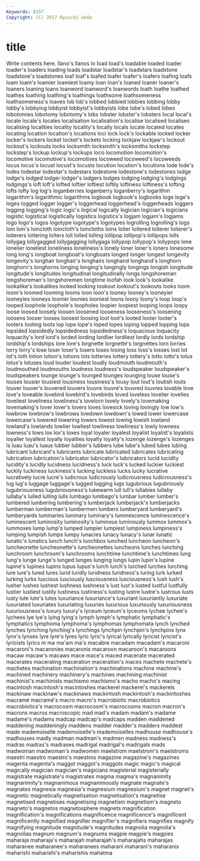 ```yaml
---
Keywords: 8157 
Copyright: (C) 2017 Ryuichi Ueda
---
```


# title

Write contents here.
llano's llanos lo load load's loadable loaded loader
loader's loaders loading loads loadstar loadstar's loadstars loadstone loadstone's loadstones
loaf loaf's loafed loafer loafer's loafers loafing loafs loam loam's
loamier loamiest loamy loan loan's loaned loaner loaner's loaners loaning
loans loanword loanword's loanwords loath loathe loathed loathes loathing loathing's
loathings loathsome loathsomeness loathsomeness's loaves lob lob's lobbed lobbied lobbies
lobbing lobby lobby's lobbying lobbyist lobbyist's lobbyists lobe lobe's lobed
lobes lobotomies lobotomy lobotomy's lobs lobster lobster's lobsters local local's
locale locale's locales localisation localisation's localise localised localises localising localities
locality locality's locally locals locate located locates locating location location's
locations loci lock lock's lockable locked locker locker's lockers locket
locket's lockets locking lockjaw lockjaw's lockout lockout's lockouts locks locksmith
locksmith's locksmiths lockstep lockstep's lockup lockup's lockups loco locomotion locomotion's
locomotive locomotive's locomotives locoweed locoweed's locoweeds locus locus's locust locust's
locusts locution locution's locutions lode lode's lodes lodestar lodestar's lodestars
lodestone lodestone's lodestones lodge lodge's lodged lodger lodger's lodgers lodges
lodging lodging's lodgings lodgings's loft loft's lofted loftier loftiest loftily
loftiness loftiness's lofting lofts lofty log log's loganberries loganberry loganberry's
logarithm logarithm's logarithmic logarithms logbook logbook's logbooks loge loge's loges
logged logger logger's loggerhead loggerhead's loggerheads loggers logging logging's logic
logic's logical logically logician logician's logicians logistic logistical logistically logistics
logistics's logjam logjam's logjams logo logo's logos logotype logotype's logotypes
logrolling logrolling's logs loin loin's loincloth loincloth's loincloths loins loiter
loitered loiterer loiterer's loiterers loitering loiters loll lolled lolling lollipop
lollipop's lollipops lolls lollygag lollygagged lollygagging lollygags lollypop lollypop's lollypops
lone lonelier loneliest loneliness loneliness's lonely loner loner's loners lonesome
long long's longboat longboat's longboats longed longer longest longevity longevity's
longhair longhair's longhairs longhand longhand's longhorn longhorn's longhorns longing longing's
longingly longings longish longitude longitude's longitudes longitudinal longitudinally longs longshoreman
longshoreman's longshoremen longtime loofah look look's lookalike lookalike's lookalikes looked
looking lookout lookout's lookouts looks loom loom's loomed looming looms
loon loon's looney looney's looneyier looneyies looneys loonier loonies looniest
loons loony loony's loop loop's looped loophole loophole's loopholes loopier
loopiest looping loops loopy loose loosed loosely loosen loosened looseness
looseness's loosening loosens looser looses loosest loosing loot loot's looted
looter looter's looters looting loots lop lope lope's loped lopes
loping lopped lopping lops lopsided lopsidedly lopsidedness lopsidedness's loquacious loquacity
loquacity's lord lord's lorded lording lordlier lordliest lordly lords lordship
lordship's lordships lore lore's lorgnette lorgnette's lorgnettes lorn lorries lorry
lorry's lose loser loser's losers loses losing loss loss's losses
lost lot lot's loth lotion lotion's lotions lots lotteries lottery
lottery's lotto lotto's lotus lotus's lotuses loud louder loudest loudly
loudmouth loudmouth's loudmouthed loudmouths loudness loudness's loudspeaker loudspeaker's loudspeakers lounge
lounge's lounged lounges lounging louse louse's louses lousier lousiest lousiness
lousiness's lousy lout lout's loutish louts louver louver's louvered louvers
louvre louvre's louvred louvres lovable love love's loveable lovebird lovebird's
lovebirds loved loveless lovelier lovelies loveliest loveliness loveliness's lovelorn lovely
lovely's lovemaking lovemaking's lover lover's lovers loves lovesick loving lovingly
low low's lowbrow lowbrow's lowbrows lowdown lowdown's lowed lower lowercase
lowercase's lowered lowering lowers lowest lowing lowish lowland lowland's lowlands
lowlier lowliest lowliness lowliness's lowly lowness lowness's lows lox lox's
loxes loyal loyaler loyalest loyalist loyalist's loyalists loyaller loyallest loyally
loyalties loyalty loyalty's lozenge lozenge's lozenges ls luau luau's luaus
lubber lubber's lubbers lube lube's lubed lubes lubing lubricant lubricant's
lubricants lubricate lubricated lubricates lubricating lubrication lubrication's lubricator lubricator's lubricators
lucid lucidity lucidity's lucidly lucidness lucidness's luck luck's lucked luckier
luckiest luckily luckiness luckiness's lucking luckless lucks lucky lucrative lucratively
lucre lucre's ludicrous ludicrously ludicrousness ludicrousness's lug lug's luggage luggage's
lugged lugging lugs lugubrious lugubriously lugubriousness lugubriousness's lukewarm lull lull's
lullabies lullaby lullaby's lulled lulling lulls lumbago lumbago's lumbar lumber
lumber's lumbered lumbering lumbering's lumberjack lumberjack's lumberjacks lumberman lumberman's lumbermen
lumbers lumberyard lumberyard's lumberyards luminaries luminary luminary's luminescence luminescence's luminescent
luminosity luminosity's luminous luminously lummox lummox's lummoxes lump lump's lumped
lumpier lumpiest lumpiness lumpiness's lumping lumpish lumps lumpy lunacies lunacy
lunacy's lunar lunatic lunatic's lunatics lunch lunch's lunchbox lunched luncheon
luncheon's luncheonette luncheonette's luncheonettes luncheons lunches lunching lunchroom lunchroom's lunchrooms
lunchtime lunchtime's lunchtimes lung lung's lunge lunge's lunged lunges lunging
lungs lupin lupin's lupine lupine's lupines lupins lupus lupus's lurch
lurch's lurched lurches lurching lure lure's lured lures lurid luridly
luridness luridness's luring lurk lurked lurking lurks luscious lusciously lusciousness
lusciousness's lush lush's lusher lushes lushest lushness lushness's lust lust's
lusted lustful lustfully lustier lustiest lustily lustiness lustiness's lusting lustre
lustre's lustrous lusts lusty lute lute's lutes luxuriance luxuriance's luxuriant
luxuriantly luxuriate luxuriated luxuriates luxuriating luxuries luxurious luxuriously luxuriousness luxuriousness's
luxury luxury's lyceum lyceum's lyceums lychee lychee's lychees lye lye's
lying lying's lymph lymph's lymphatic lymphatic's lymphatics lymphoma lymphoma's lymphomas
lymphomata lynch lynched lynches lynching lynching's lynchings lynchpin lynchpin's lynchpins
lynx lynx's lynxes lyre lyre's lyres lyric lyric's lyrical lyrically
lyricist lyricist's lyricists lyrics m ma ma'am ma's macabre macadam
macadam's macaroni macaroni's macaronies macaronis macaroon macaroon's macaroons macaw macaw's
macaws mace mace's maced macerate macerated macerates macerating maceration maceration's
maces machete machete's machetes machination machination's machinations machine machine's machined
machinery machinery's machines machining machinist machinist's machinists machismo machismo's macho
macho's macing macintosh macintosh's macintoshes mackerel mackerel's mackerels mackinaw mackinaw's
mackinaws mackintosh mackintosh's mackintoshes macramé macramé's macro macro's macrobiotic macrobiotics
macrobiotics's macrocosm macrocosm's macrocosms macron macron's macrons macros macroscopic mad
mad's madam madam's madame madame's madams madcap madcap's madcaps madden
maddened maddening maddeningly maddens madder madder's madders maddest made mademoiselle
mademoiselle's mademoiselles madhouse madhouse's madhouses madly madman madman's madmen madness
madness's madras madras's madrases madrigal madrigal's madrigals mads madwoman madwoman's
madwomen maelstrom maelstrom's maelstroms maestri maestro maestro's maestros magazine magazine's
magazines magenta magenta's maggot maggot's maggots magic magic's magical magically
magician magician's magicians magisterial magisterially magistrate magistrate's magistrates magma magma's
magnanimity magnanimity's magnanimous magnanimously magnate magnate's magnates magnesia magnesia's magnesium
magnesium's magnet magnet's magnetic magnetically magnetisation magnetisation's magnetise magnetised magnetises
magnetising magnetism magnetism's magneto magneto's magnetos magnetosphere magnets magnification magnification's
magnifications magnificence magnificence's magnificent magnificently magnified magnifier magnifier's magnifiers magnifies
magnify magnifying magnitude magnitude's magnitudes magnolia magnolia's magnolias magnum magnum's
magnums magpie magpie's magpies maharaja maharaja's maharajah maharajah's maharajahs maharajas
maharanee maharanee's maharanees maharani maharani's maharanis maharishi maharishi's maharishis mahatma

